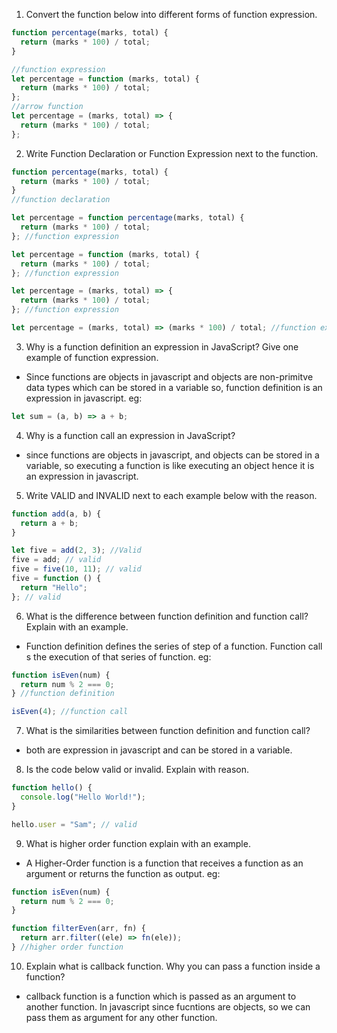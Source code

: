 1. Convert the function below into different forms of function expression.

```js
function percentage(marks, total) {
  return (marks * 100) / total;
}

//function expression
let percentage = function (marks, total) {
  return (marks * 100) / total;
};
//arrow function
let percentage = (marks, total) => {
  return (marks * 100) / total;
};
```

2. Write Function Declaration or Function Expression next to the function.

```js
function percentage(marks, total) {
  return (marks * 100) / total;
}
//function declaration
```

```js
let percentage = function percentage(marks, total) {
  return (marks * 100) / total;
}; //function expression
```

```js
let percentage = function (marks, total) {
  return (marks * 100) / total;
}; //function expression
```

```js
let percentage = (marks, total) => {
  return (marks * 100) / total;
}; //function expression
```

```js
let percentage = (marks, total) => (marks * 100) / total; //function expression
```

3. Why is a function definition an expression in JavaScript? Give one example of function expression.

- Since functions are objects in javascript and objects are non-primitve data types which can be stored in a variable so, function definition is an expression in javascript.
  eg:

```js
let sum = (a, b) => a + b;
```

4. Why is a function call an expression in JavaScript?

- since functions are objects in javascript, and objects can be stored in a variable, so executing a function is like executing an object hence it is an expression in javascript.

5. Write VALID and INVALID next to each example below with the reason.

```js
function add(a, b) {
  return a + b;
}

let five = add(2, 3); //Valid
five = add; // valid
five = five(10, 11); // valid
five = function () {
  return "Hello";
}; // valid
```

6. What is the difference between function definition and function call? Explain with an example.

- Function definition defines the series of step of a function. Function call s the execution of that series of function.
  eg:

```js
function isEven(num) {
  return num % 2 === 0;
} //function definition

isEven(4); //function call
```

7. What is the similarities between function definition and function call?

- both are expression in javascript and can be stored in a variable.

8. Is the code below valid or invalid. Explain with reason.

```js
function hello() {
  console.log("Hello World!");
}

hello.user = "Sam"; // valid
```

9. What is higher order function explain with an example.

- A Higher-Order function is a function that receives a function as an argument or returns the function as output.
  eg:

```js
function isEven(num) {
  return num % 2 === 0;
}

function filterEven(arr, fn) {
  return arr.filter((ele) => fn(ele));
} //higher order function
```

10. Explain what is callback function. Why you can pass a function inside a function?

- callback function is a function which is passed as an argument to another function. In javascript since fucntions are objects, so we can pass them as argument for any other function.
